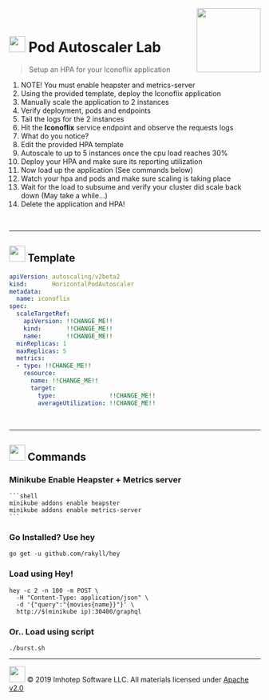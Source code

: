 <img src="../assets/k8sland.png" align="right" width="128" height="auto"/>

<br/>

# <img src="../assets/lab.png" width="32" height="auto"/> Pod Autoscaler Lab

> Setup an HPA for your Iconoflix application

1. NOTE! You must enable heapster and metrics-server
1. Using the provided template, deploy the Iconoflix application
1. Manually scale the application to 2 instances
1. Verify deployment, pods and endpoints
1. Tail the logs for the 2 instances
1. Hit the **Iconoflix** service endpoint and observe the requests logs
1. What do you notice?
1. Edit the provided HPA template
  1. Autoscale to up to 5 instances once the cpu load reaches 30%
1. Deploy your HPA and make sure its reporting utilization
1. Now load up the application (See commands below)
1. Watch your hpa and pods and make sure scaling is taking place
1. Wait for the load to subsume and verify your cluster did scale back down (May take a while...)
1. Delete the application and HPA!

<br/>

---
## <img src="../assets/fox.png" width="32" height="auto"/> Template


```yaml
apiVersion: autoscaling/v2beta2
kind:       HorizontalPodAutoscaler
metadata:
  name: iconoflix
spec:
  scaleTargetRef:
    apiVersion: !!CHANGE_ME!!
    kind:       !!CHANGE_ME!!
    name:       !!CHANGE_ME!!
  minReplicas: 1
  maxReplicas: 5
  metrics:
  - type: !!CHANGE_ME!!
    resource:
      name: !!CHANGE_ME!!
      target:
        type:               !!CHANGE_ME!!
        averageUtilization: !!CHANGE_ME!!
```


<br/>

---
## <img src="../assets/fox.png" width="32" height="auto"/> Commands

### Minikube Enable Heapster + Metrics server

    ```shell
    minikube addons enable heapster
    minikube addons enable metrics-server
    ```

### Go Installed? Use hey

```shell
go get -u github.com/rakyll/hey
```

### Load using Hey!

```shell
hey -c 2 -n 100 -m POST \
  -H "Content-Type: application/json" \
  -d '{"query":"{movies{name}}"}' \
  http://$(minikube ip):30400/graphql
```

### Or.. Load using script

```shell
./burst.sh
```


---
<img src="../assets/imhotep_logo.png" width="32" height="auto"/> © 2019 Imhotep Software LLC.
All materials licensed under [Apache v2.0](http://www.apache.org/licenses/LICENSE-2.0)